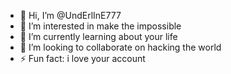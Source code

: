 - 👋 Hi, I’m @UndErlInE777
- 👀 I’m interested in make the impossible
- 🌱 I’m currently learning about your life
- 💞️ I’m looking to collaborate on hacking the world
- ⚡ Fun fact: i love your account

<!---
UndErlInE777/UndErlInE777 is a ✨ special ✨ repository because its `README.md` (this file) appears on your GitHub profile.
You can click the Preview link to take a look at your changes.
--->
